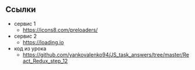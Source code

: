 ## Ссылки

- сервис 1
	- https://icons8.com/preloaders/
- сервис 2
	- https://loading.io
- код из урока
	- https://github.com/yankovalenko94/JS_task_answers/tree/master/React_Redux_step_12
